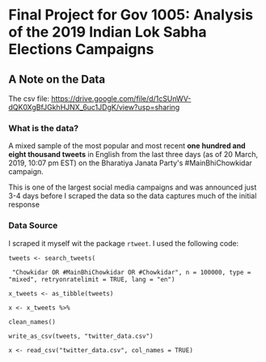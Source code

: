 # Final Project for Gov 1005: Analysis of the 2019 Indian Lok Sabha Elections Campaigns
## A Note on the Data
The csv file: https://drive.google.com/file/d/1cSUnWV-dQK0XgBfJGkhHJNX_6uc1JDgK/view?usp=sharing

### What is the data?
A mixed sample of the most popular and most recent **one hundred and eight thousand tweets** in English from the last three days (as of 20 March, 2019, 10:07 pm EST) on the Bharatiya Janata Party's #MainBhiChowkidar campaign.

This is one of the largest social media campaigns and was announced just 3-4 days before I scraped the data so the data captures much of the initial response


### Data Source
I scraped it myself wit the package `rtweet`. I used the following code:
 
`tweets <- search_tweets(`

 ` "Chowkidar OR #MainBhiChowkidar OR #Chowkidar", n = 100000, type = "mixed", retryonratelimit = TRUE, lang = "en")`

`x_tweets <- as_tibble(tweets)`

`x <- x_tweets %>%`

`clean_names()`

`write_as_csv(tweets, "twitter_data.csv")`

`x <- read_csv("twitter_data.csv", col_names = TRUE)`

